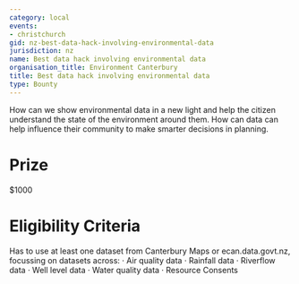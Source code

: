 ```yaml
---
category: local
events:
- christchurch
gid: nz-best-data-hack-involving-environmental-data
jurisdiction: nz
name: Best data hack involving environmental data
organisation_title: Environment Canterbury
title: Best data hack involving environmental data
type: Bounty
---
```


How can we show environmental data in a new light and help the citizen understand the state of the environment around them.  How can data can help influence their community to make smarter decisions in planning.

# Prize
$1000

# Eligibility Criteria
Has to use at least one dataset from Canterbury Maps or ecan.data.govt.nz, focussing on datasets across: 
·         Air quality data
·         Rainfall data
·         Riverflow data
·         Well level data
·         Water quality data
·         Resource Consents
